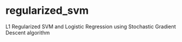 # regularized_svm
L1 Regularized SVM and Logistic Regression using Stochastic Gradient Descent algorithm
